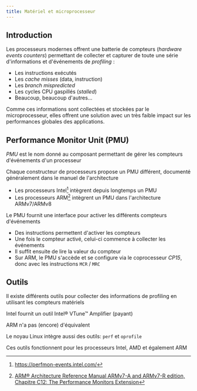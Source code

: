 ```yaml
---
title: Matériel et microprocesseur
---
```


## Introduction

Les processeurs modernes offrent une batterie de compteurs (_hardware
events counters_) permettant de collecter et capturer de toute une série
d'informations et d'événements de _profiling_ :

- Les instructions exécutés
- Les _cache misses_ (data, instruction)
- Les _branch mispredicted_
- Les cycles CPU gaspillés (_stalled_)
- Beaucoup, beaucoup d'autres...

Comme ces informations sont collectées et stockées par le microprocesseur, elles offrent
une solution avec un très faible impact sur les performances globales des
applications.

## Performance Monitor Unit (PMU)

_PMU_ est le nom donné au composant permettant de gérer les compteurs
d'événements d'un processeur

Chaque constructeur de processeurs propose un PMU différent, documenté
généralement dans le manuel de l'architecture

- Les processeurs Intel[^intel] intègrent depuis longtemps un PMU
- Les processeurs ARM[^arm] intègrent un PMU dans l'architecture ARMv7/ARMv8

Le PMU fournit une interface pour activer les différents compteurs
d'événements

- Des instructions permettent d'activer les compteurs
- Une fois le compteur activé, celui-ci commence à collecter les événements
- Il suffit ensuite de lire la valeur du compteur
- Sur ARM, le PMU s'accède et se configure via le coprocesseur _CP15_, donc avec
  les instructions `MCR` / `MRC`

[^intel]: https://perfmon-events.intel.com/
[^arm]: [ARM® Architecture Reference Manual ARMv7-A and ARMv7-R edition, Chapitre C12: The Performance Monitors Extension](https://developer.arm.com/documentation/ddi0406/cd)

## Outils

Il existe différents outils pour collecter des informations de profiling en
utilisant les compteurs matériels

Intel fournit un outil Intel® VTune™ Amplifier (payant)

ARM n'a pas (encore) d'équivalent

Le noyau Linux intègre aussi des outils: `perf` et `oprofile`

Ces outils fonctionnent pour les processeurs Intel, AMD et également ARM
